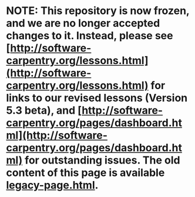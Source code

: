 # NOTE: This repository is now frozen, and we are no longer accepted changes to it.  Instead, please see [http://software-carpentry.org/lessons.html](http://software-carpentry.org/lessons.html) for links to our revised lessons (Version 5.3 beta), and [http://software-carpentry.org/pages/dashboard.html](http://software-carpentry.org/pages/dashboard.html) for outstanding issues.  The old content of this page is available [legacy-page.html](here).
